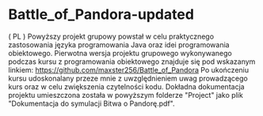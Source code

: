 # Battle_of_Pandora-updated

( PL )
Powyższy projekt grupowy powstał w celu praktycznego zastosowania języka programowania Java oraz idei programowania obiektowego.
Pierwotna wersja projektu grupowego wykonywanego podczas kursu z programowania obiektowego znajduje się pod wskazanym linkiem: https://github.com/maxster256/Battle_of_Pandora
Po ukończeniu kursu udoskonalany przeze mnie z uwzględnieniem uwag prowadzącego kurs oraz w celu zwiększenia czytelności kodu.
Dokładna dokumentacja projektu umieszczona została w powyższym folderze "Project" jako plik "Dokumentacja do symulacji Bitwa o Pandorę.pdf".
